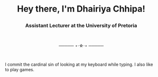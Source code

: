 # <p align="center"> Hey there, I'm Dhairiya Chhipa! </p>
### <p align="center"> Assistant Lecturer at the University of Pretoria </p>

<br/>

<p align="center"> ───── ⋆⋅☆⋅⋆ ───── </p>

<br/>

I commit the cardinal sin of looking at my keyboard while typing. I also like to play games.

<!--

---

-->
